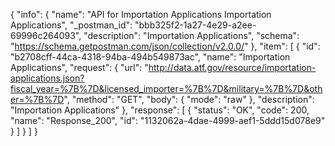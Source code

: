 {
  "info": {
    "name": "API for Importation Applications Importation Applications",
    "_postman_id": "bbb325f2-1a27-4e29-a2ee-69996c264093",
    "description": "Importation Applications",
    "schema": "https://schema.getpostman.com/json/collection/v2.0.0/"
  },
  "item": [
    {
      "id": "b2708cff-44ca-4318-94ba-494b549873ac",
      "name": "Importation Applications",
      "request": {
        "url": "http://data.atf.gov/resource/importation-applications.json?fiscal_year=%7B%7D&licensed_importer=%7B%7D&military=%7B%7D&other=%7B%7D",
        "method": "GET",
        "body": {
          "mode": "raw"
        },
        "description": "Importation Applications"
      },
      "response": [
        {
          "status": "OK",
          "code": 200,
          "name": "Response_200",
          "id": "1132062a-4dae-4999-aef1-5ddd15d078e9"
        }
      ]
    }
  ]
}
